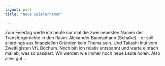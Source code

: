 ```yaml
---
layout: post
title: "Neue Spielernamen"

---
```


Zum Feiertag werfe ich heute nur mal die zwei neuesten Namen der Transfergerüchte in den Raum. Alexander Baumjohann (Schalke) - er soll allerdings aus finanziellen Gründen kein Thema sein. Und Takashi Inui vom Zweitligisten VfL Bochum. Noch bin ich relativ entspannt und warte einfach mal ab, was so passiert. Wir werden wie immer noch neue Leute holen. Also alles gut...


